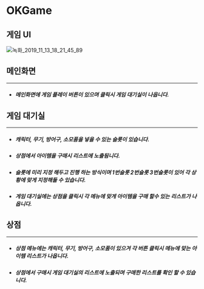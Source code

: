 # OKGame

게임 UI
-

![녹화_2019_11_13_18_21_45_89](https://user-images.githubusercontent.com/54255487/68816870-2e18fb80-06c3-11ea-9424-61dbed7225a7.gif)

메인화면
-
***
- ##### 메인화면에 게임 플레이 버튼이 있으며 클릭시 게임 대기실이 나옵니다.

게임 대기실
-
***
- ##### 캐릭터, 무기, 방어구, 소모품을 넣을 수 있는 슬롯이 있습니다.
- ##### 상점에서 아이템을 구매시 리스트에 노출됨니다.
- ##### 슬롯에 미리 지정 해두고 진행 하는 방식이며 1번슬롯 2번슬롯 3번슬롯이 있어 각 상황에 맞게 지정해둘 수 있습니다.
- ##### 게임 대기실에는 상점을 클릭시 각 메뉴에 맞게 아이템을 구매 할수 있는 리스트가 나옵니다.

상점
-
***
- ##### 상점 메뉴에는 캐릭터, 무기, 방어구, 소모품이 있으겨 각 버튼 클릭시 메뉴에 맞는 아이템 리스트가 나옵니다.
- ##### 상점에서 구매시 게임 대기실의 리스트에 노출되며 구매한 리스트를 확인 할 수 있습니다.
